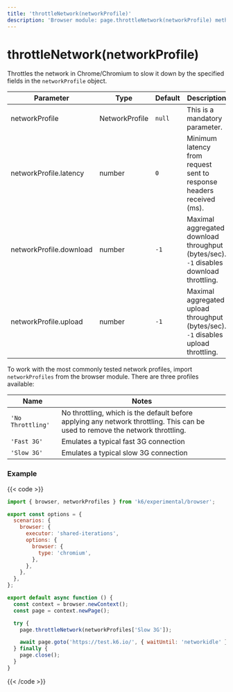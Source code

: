 ```yaml
---
title: 'throttleNetwork(networkProfile)'
description: 'Browser module: page.throttleNetwork(networkProfile) method'
---
```


# throttleNetwork(networkProfile)

Throttles the network in Chrome/Chromium to slow it down by the specified fields in the `networkProfile` object.

| Parameter               | Type           | Default | Description                                                                            |
| ----------------------- | -------------- | ------- | -------------------------------------------------------------------------------------- |
| networkProfile          | NetworkProfile | `null`  | This is a mandatory parameter.                                                         |
| networkProfile.latency  | number         | `0`     | Minimum latency from request sent to response headers received (ms).                   |
| networkProfile.download | number         | `-1`    | Maximal aggregated download throughput (bytes/sec). `-1` disables download throttling. |
| networkProfile.upload   | number         | `-1`    | Maximal aggregated upload throughput (bytes/sec). `-1` disables upload throttling.     |

To work with the most commonly tested network profiles, import `networkProfiles` from the browser module. There are three profiles available:

| Name              | Notes                                                                                                                          |
| ----------------- | ------------------------------------------------------------------------------------------------------------------------------ |
| `'No Throttling'` | No throttling, which is the default before applying any network throttling. This can be used to remove the network throttling. |
| `'Fast 3G'`       | Emulates a typical fast 3G connection                                                                                          |
| `'Slow 3G'`       | Emulates a typical slow 3G connection                                                                                          |

### Example

{{< code >}}

```javascript
import { browser, networkProfiles } from 'k6/experimental/browser';

export const options = {
  scenarios: {
    browser: {
      executor: 'shared-iterations',
      options: {
        browser: {
          type: 'chromium',
        },
      },
    },
  },
};

export default async function () {
  const context = browser.newContext();
  const page = context.newPage();

  try {
    page.throttleNetwork(networkProfiles['Slow 3G']);

    await page.goto('https://test.k6.io/', { waitUntil: 'networkidle' });
  } finally {
    page.close();
  }
}
```

{{< /code >}}
